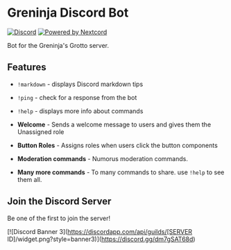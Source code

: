 # Greninja Discord Bot

[![Discord](https://img.shields.io/discord/829558837609889804?color=%23738BD7&label=&logo=discord&logoColor=white&style=for-the-badge)](https://discord.gg/dm7gSAT68d)
[![Powered by Nextcord](https://custom-icon-badges.herokuapp.com/badge/-Powered%20by%20Nextcord-0d1620?logo=nextcord)](https://github.com/nextcord/nextcord "Powered by Nextcord Python API Wrapper")

Bot for the Greninja's Grotto server.

## Features

* `!markdown` - displays Discord markdown tips

* `!ping` - check for a response from the bot

* `!help` - displays more info about commands

* **Welcome** - Sends a welcome message to users and gives them the Unassigned role

* **Button Roles** - Assigns roles when users click the button components

* **Moderation commands** - Numorus moderation commands.

* **Many more commands** - To many commands to share. use `!help` to see them all.

## Join the Discord Server

Be one of the first to join the server!


[![Discord Banner 3](https://discordapp.com/api/guilds/[SERVER ID]/widget.png?style=banner3)](https://discord.gg/dm7gSAT68d)
